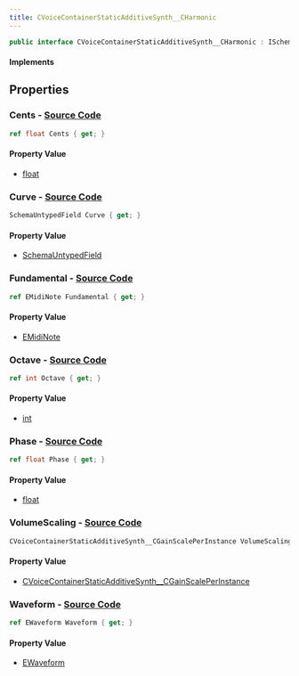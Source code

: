 ```yaml
---
title: CVoiceContainerStaticAdditiveSynth__CHarmonic
---
```


```csharp
public interface CVoiceContainerStaticAdditiveSynth__CHarmonic : ISchemaClass<CVoiceContainerStaticAdditiveSynth__CHarmonic>, ISchemaField, ISchemaClass, INativeHandle
```

#### Implements

## Properties

### **Cents** - [Source Code](https://github.com/swiftly-solution/swiftlys2/blob/main/managed/src/SwiftlyS2.Generated/Schemas/Interfaces/CVoiceContainerStaticAdditiveSynth__CHarmonic.cs#L22)

```csharp
ref float Cents { get; }
```

#### Property Value

- [float](https://learn.microsoft.com/dotnet/api/system.single)

### **Curve** - [Source Code](https://github.com/swiftly-solution/swiftlys2/blob/main/managed/src/SwiftlyS2.Generated/Schemas/Interfaces/CVoiceContainerStaticAdditiveSynth__CHarmonic.cs#L27)

```csharp
SchemaUntypedField Curve { get; }
```

#### Property Value

- [SchemaUntypedField](/docs/api/shared/schemas/schemauntypedfield)

### **Fundamental** - [Source Code](https://github.com/swiftly-solution/swiftlys2/blob/main/managed/src/SwiftlyS2.Generated/Schemas/Interfaces/CVoiceContainerStaticAdditiveSynth__CHarmonic.cs#L18)

```csharp
ref EMidiNote Fundamental { get; }
```

#### Property Value

- [EMidiNote](/docs/api/shared/schemadefinitions/emidinote)

### **Octave** - [Source Code](https://github.com/swiftly-solution/swiftlys2/blob/main/managed/src/SwiftlyS2.Generated/Schemas/Interfaces/CVoiceContainerStaticAdditiveSynth__CHarmonic.cs#L20)

```csharp
ref int Octave { get; }
```

#### Property Value

- [int](https://learn.microsoft.com/dotnet/api/system.int32)

### **Phase** - [Source Code](https://github.com/swiftly-solution/swiftlys2/blob/main/managed/src/SwiftlyS2.Generated/Schemas/Interfaces/CVoiceContainerStaticAdditiveSynth__CHarmonic.cs#L24)

```csharp
ref float Phase { get; }
```

#### Property Value

- [float](https://learn.microsoft.com/dotnet/api/system.single)

### **VolumeScaling** - [Source Code](https://github.com/swiftly-solution/swiftlys2/blob/main/managed/src/SwiftlyS2.Generated/Schemas/Interfaces/CVoiceContainerStaticAdditiveSynth__CHarmonic.cs#L29)

```csharp
CVoiceContainerStaticAdditiveSynth__CGainScalePerInstance VolumeScaling { get; }
```

#### Property Value

- [CVoiceContainerStaticAdditiveSynth__CGainScalePerInstance](/docs/api/shared/schemadefinitions/cvoicecontainerstaticadditivesynth__cgainscaleperinstance)

### **Waveform** - [Source Code](https://github.com/swiftly-solution/swiftlys2/blob/main/managed/src/SwiftlyS2.Generated/Schemas/Interfaces/CVoiceContainerStaticAdditiveSynth__CHarmonic.cs#L16)

```csharp
ref EWaveform Waveform { get; }
```

#### Property Value

- [EWaveform](/docs/api/shared/schemadefinitions/ewaveform)

